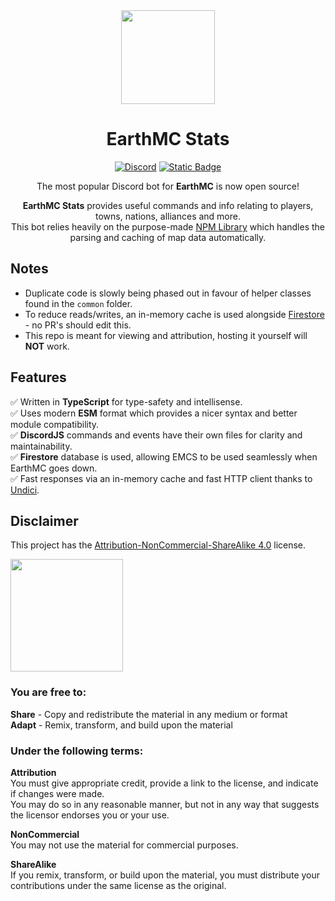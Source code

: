 <div align="middle">
<img width="150" height="150" src="./icon.png">

# EarthMC Stats 
[![Discord](https://img.shields.io/discord/966271635894190090?style=flat-square&label=Join%20development%20discord&color=%235347f5)](https://discord.com/invite/AVtgkcRgFs)
[![Static Badge](https://img.shields.io/badge/1.7k_guilds-%23128237?style=flat-square&label=Invite%20the%20bot)](https://emctoolkit.vercel.app/invite)

The most popular Discord bot for **EarthMC** is now open source!

**EarthMC Stats** provides useful commands and info relating to players, towns, nations, alliances and more.<br>
This bot relies heavily on the purpose-made [NPM Library](https://www.npmjs.com/package/earthmc) which handles the parsing and caching of map data automatically.
</div>

## Notes
- Duplicate code is slowly being phased out in favour of helper classes found in the `common` folder.
- To reduce reads/writes, an in-memory cache is used alongside [Firestore](https://firebase.google.com/docs/firestore) - no PR's should edit this.
- This repo is meant for viewing and attribution, hosting it yourself will **NOT** work.

## Features
✅ Written in **TypeScript** for type-safety and intellisense.<br>
✅ Uses modern **ESM** format which provides a nicer syntax and better module compatibility.<br>
✅ **DiscordJS** commands and events have their own files for clarity and maintainability.<br>
✅ **Firestore** database is used, allowing EMCS to be used seamlessly when EarthMC goes down.<br>
✅ Fast responses via an in-memory cache and fast HTTP client thanks to [Undici](https://undici.nodejs.org/#/?id=undicirequesturl-options-promise).

## Disclaimer
This project has the [Attribution-NonCommercial-ShareAlike 4.0](https://creativecommons.org/licenses/by-nc-sa/4.0/) license.

<img width="180" src="https://mirrors.creativecommons.org/presskit/buttons/88x31/png/by-nc-sa.png">

### You are free to:
**Share** - Copy and redistribute the material in any medium or format\
**Adapt** - Remix, transform, and build upon the material

### Under the following terms:
**Attribution**<br>
You must give appropriate credit, provide a link to the license, and indicate if changes were made.<br>
You may do so in any reasonable manner, but not in any way that suggests the licensor endorses you or your use.<br>

**NonCommercial**<br>
You may not use the material for commercial purposes.<br>

**ShareAlike**<br>
If you remix, transform, or build upon the material, you must distribute your contributions under the same license as the original.
